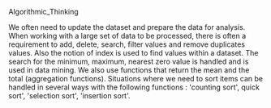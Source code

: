 Algorithmic_Thinking

We often need to update the dataset and prepare the data for analysis.
When working with a large set of data to be processed, there is often a requirement to add, delete, search, filter values and remove duplicates values. 
Also the notion of index is used to find values within a dataset.
The search for the minimum, maximum, nearest zero value is handled and is used in data mining. We also use functions that return the mean and the total (aggregation functions). 
Situations where we need to sort items can be handled in several ways with the following functions : 'counting sort', quick sort', 'selection sort', 'insertion sort'.
